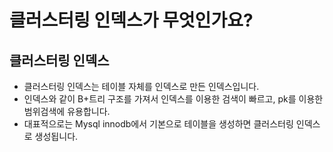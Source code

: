 # 클러스터링 인덱스가 무엇인가요?

## 클러스터링 인덱스

- 클러스터링 인덱스는 테이블 자체를 인덱스로 만든 인덱스입니다.
- 인덱스와 같이 B+트리 구조를 가져서 인덱스를 이용한 검색이 빠르고, pk를 이용한 범위검색에 유용합니다.
- 대표적으로는 Mysql innodb에서 기본으로 테이블을 생성하면 클러스터링 인덱스로 생성됩니다.

